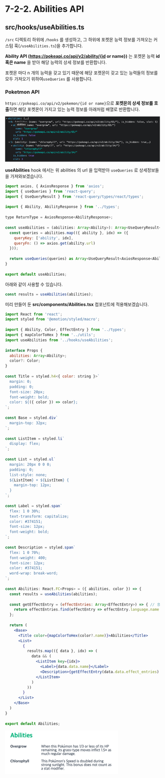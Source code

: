 # 7-2-2. Abilities API

## src/hooks/useAbilities.ts

`/src` 디렉토리 하위에 `/hooks` 를 생성하고, 그 하위에 포켓몬 능력 정보를 가져오는 커스텀 훅\(`/useAbilities.ts`\)을 추가합니다.

**Ability API \(**https://pokeapi.co/api/v2/ability/{id or name}**\)** 는 포켓몬 능력 **id 혹은 name** 을 받아 해당 능력의 상세 정보를 반환합니다.

포켓몬 마다 n 개의 능력을 갖고 있기 때문에 해당 포켓몬이 갖고 있는 능력들의 정보를 모두 가져오기 위하여`useQueries` 를 사용합니다.

### **Poketmon API** 

`https://pokeapi.co/api/v2/pokemon/{id or name}`으로 **포켓몬의 상세 정보를 호출**하면 해당 포켓몬이 가지고 있는 능력 정보를 아래처럼 배열로 반환합니다.

![&#xC608;&#xC2DC;](../../../.gitbook/assets/2021-08-22-4.13.39.png)

**useAbilities** hook 에서는 위 abilities 의 url 을 입력받아 `useQueries` 로 상세정보들을 가져와보겠습니다.

```jsx
import axios, { AxiosResponse } from 'axios';
import { useQueries } from 'react-query';
import { UseQueryResult } from 'react-query/types/react/types';

import { Ability, AbilityResponse } from '../types';

type ReturnType = AxiosResponse<AbilityResponse>;

const useAbilities = (abilities: Array<Ability>): Array<UseQueryResult<ReturnType, Error>> => {
  const queries = abilities.map(({ ability }, idx) => ({
    queryKey: ['ability', idx],
    queryFn: () => axios.get(ability.url)
  }));

  return useQueries(queries) as Array<UseQueryResult<AxiosResponse<AbilityResponse>, Error>>;
}

export default useAbilities;
```

아래와 같이 사용할 수 있습니다.

```jsx
const results = useAbilities(abilities);
```

미리 만들어 둔 **src/components/Abilities.tsx** 컴포넌트에 적용해보겠습니다.

```jsx
import React from 'react';
import styled from '@emotion/styled/macro';

import { Ability, Color, EffectEntry } from '../types';
import { mapColorToHex } from '../utils';
import useAbilities from '../hooks/useAbilities';

interface Props {
  abilities: Array<Ability>;
  color?: Color;
}

const Title = styled.h4<{ color: string }>`
  margin: 0;
  padding: 0;
  font-size: 20px;
  font-weight: bold;
  color: ${({ color }) => color};
`;

const Base = styled.div`
  margin-top: 32px;
`;

const ListItem = styled.li`
  display: flex;
`;

const List = styled.ul`
  margin: 20px 0 0 0;
  padding: 0;
  list-style: none;
  ${ListItem} + ${ListItem} {
    margin-top: 12px;
  }
`;

const Label = styled.span`
  flex: 1 0 30%;
  text-transform: capitalize;
  color: #374151;
  font-size: 12px;
  font-weight: bold;
`;

const Description = styled.span`
  flex: 1 0 70%;
  font-weight: 400;
  font-size: 12px;
  color: #374151;
  word-wrap: break-word;
`;

const Abilities: React.FC<Props> = ({ abilities, color }) => {
  const results = useAbilities(abilities);

  const getEffectEntry = (effectEntries: Array<EffectEntry>) => { // 영문 반환
    return effectEntries.find(effectEntry => effectEntry.language.name === 'en') || effectEntries[0];
  };

  return (
    <Base>
      <Title color={mapColorToHex(color?.name)}>Abilities</Title>
      <List>
        {
          results.map(({ data }, idx) => (
            data && (
              <ListItem key={idx}>
                <Label>{data.data.name}</Label>
                <Description>{getEffectEntry(data.data.effect_entries).effect}</Description>
              </ListItem>
            )
          ))
        }
      </List>
    </Base>
  )
}

export default Abilities;
```

![](../../../.gitbook/assets/2021-08-22-4.23.17.png)

